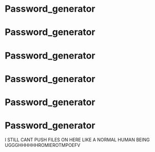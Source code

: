 ﻿# Password_generator
# Password_generator
# Password_generator
# Password_generator
# Password_generator
# Password_generator
I STILL CANT PUSH FILES ON HERE LIKE A NORMAL HUMAN BEING UGGGHHHHHHROMIEROTMPOEFV
